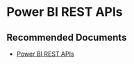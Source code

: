   <properties
	pageTitle="power bi rest api"
	description="power bi rest api"
	service="microsoft.PowerBIDedicated"
	resource="capacities"
	authors="pjfreitas"
	ms.author="pfreitas"	
	displayOrder="520"
	selfHelpType="generic"
	supportTopicIds="32628139"
	productPesIds="16334"
	cloudEnvironments="public, MoonCake, fairfax" 
	articleId="58aa1baf-fbb8-afcf-94f1-22b8ede46fda"
	ownershipId="ASEP_ContentService_Placeholder"
/>

# Power BI REST APIs

## **Recommended Documents**

* [Power BI REST APIs](https://docs.microsoft.com/rest/api/power-bi/)
